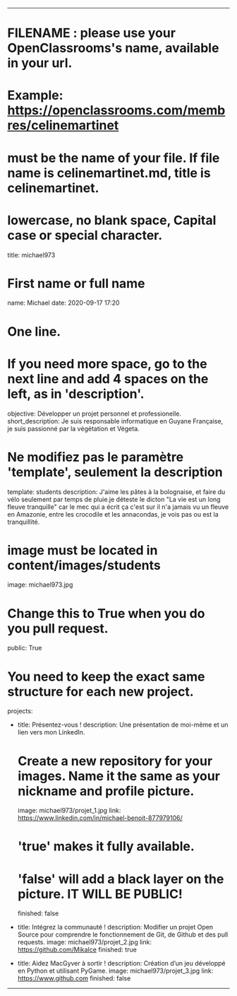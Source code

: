 ---

# FILENAME : please use your OpenClassrooms's name, available in your url.
# Example: https://openclassrooms.com/membres/celinemartinet
# must be the name of your file. If file name is celinemartinet.md, title is celinemartinet.
# lowercase, no blank space, Capital case or special character.
title: michael973

# First name or full name
name: Michael
date: 2020-09-17 17:20

# One line.
# If you need more space, go to the next line and add 4 spaces on the left, as in 'description'.
objective: Développer un projet personnel et professionelle.
short_description: Je suis responsable informatique en Guyane Française, je suis passionné par la végétation et Végeta.

# Ne modifiez pas le paramètre 'template', seulement la description
template: students
description:
    J'aime les pâtes à la bolognaise, et faire du vélo seulement par temps
    de pluie.je déteste le dicton "La vie est un long fleuve tranquille" car
    le mec qui a écrit ça c'est sur il n'a jamais vu un fleuve en Amazonie, entre 
    les crocodile et les annacondas, je vois pas ou est la tranquillité.
# image must be located in content/images/students
image: michael973.jpg

# Change this to True when you do you pull request.
public: True

# You need to keep the exact same structure for each new project.
projects:
  - title: Présentez-vous !
    description: Une présentation de moi-même et un lien vers mon LinkedIn.
    # Create a new repository for your images. Name it the same as your nickname and profile picture.
    image: michael973/projet_1.jpg
    link: https://www.linkedin.com/in/michael-benoit-877979106/
    # 'true' makes it fully available.
    # 'false' will add a black layer on the picture. IT WILL BE PUBLIC!
    finished: false
	
  - title: Intégrez la communauté !
    description: Modifier un projet Open Source pour comprendre le fonctionnement de Git, de Github et des pull requests. 
    image: michael973/projet_2.jpg
    link: https://github.com/MikaIce
    finished: true
	
  - title: Aidez MacGyver à sortir !
    description: Création d’un jeu développé en Python et utilisant PyGame.
    image: michael973/projet_3.jpg
    link: https://www.github.com
    finished: false
---